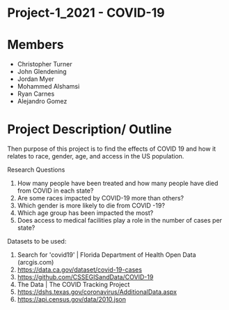 # Project-1_2021 - COVID-19

# Members
* Christopher Turner
* John Glendening
* Jordan Myer
* Mohammed Alshamsi
* Ryan Carnes
* Alejandro Gomez

# Project Description/ Outline
Then purpose of this project is to find the effects of COVID 19 and how it relates to race, gender, age, and access in the US population. 

Research Questions
1.	How many people have been treated and how many people have died from COVID in each state?
2.	Are some races impacted by COVID-19 more than others?
3.	Which gender is more likely to die from COVID -19?
4.	Which age group has been impacted the most?
5.	Does access to medical facilities play a role in the number of cases per state? 

Datasets to be used:
1.	Search for 'covid19' | Florida Department of Health Open Data (arcgis.com)
2.	https://data.ca.gov/dataset/covid-19-cases
3.	https://github.com/CSSEGISandData/COVID-19
4.	The Data | The COVID Tracking Project
5.	https://dshs.texas.gov/coronavirus/AdditionalData.aspx
6.	https://api.census.gov/data/2010.json
